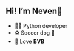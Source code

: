 ## Hi! I’m Neven🤗
- 👨‍💻 Python developer
- ⚽ Soccer dog 🐶
- 💯 Love **BVB**

<!---
fr4wanglei/fr4wanglei is a ✨ special ✨ repository because its `README.md` (this file) appears on your GitHub profile.
You can click the Preview link to take a look at your changes.
--->
